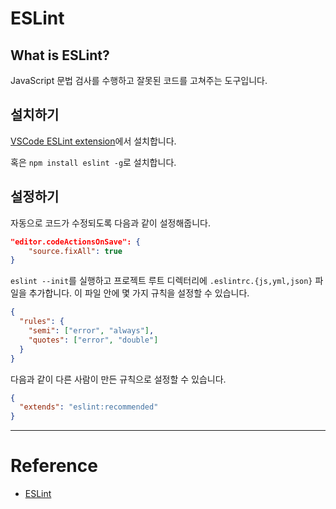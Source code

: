# ESLint

## What is ESLint?

JavaScript 문법 검사를 수행하고 잘못된 코드를 고쳐주는 도구입니다.

## 설치하기

[VSCode ESLint extension](https://marketplace.visualstudio.com/items?itemName=dbaeumer.vscode-eslint)에서 설치합니다.

혹은 `npm install eslint -g`로 설치합니다.

## 설정하기

자동으로 코드가 수정되도록 다음과 같이 설정해줍니다.

```json
"editor.codeActionsOnSave": {
    "source.fixAll": true
}
```

`eslint --init`를 실행하고 프로젝트 루트 디렉터리에 `.eslintrc.{js,yml,json}` 파일을 추가합니다. 이 파일 안에 몇 가지 규칙을 설정할 수 있습니다.

```json
{
  "rules": {
    "semi": ["error", "always"],
    "quotes": ["error", "double"]
  }
}
```

다음과 같이 다른 사람이 만든 규칙으로 설정할 수 있습니다.

```json
{
  "extends": "eslint:recommended"
}
```

---

# Reference

- [ESLint](https://eslint.org/docs/user-guide/getting-started)
